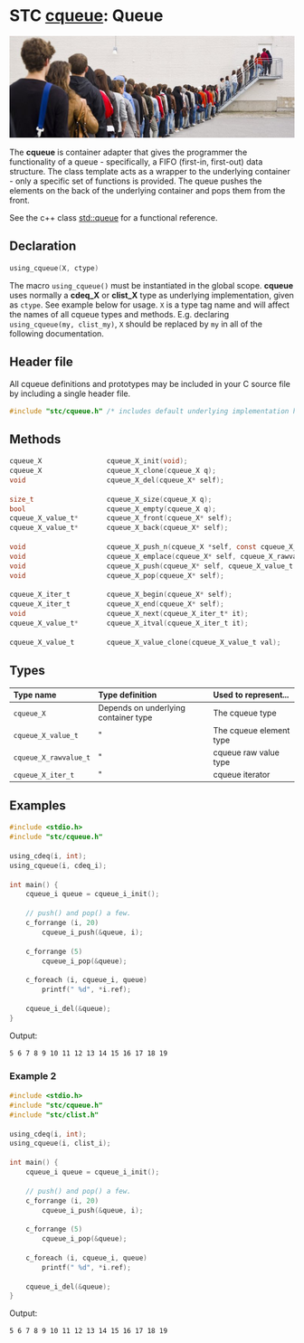 # STC [cqueue](../stc/cqueue.h): Queue
![Queue](pics/queue.jpg)

The **cqueue** is container adapter that gives the programmer the functionality of a queue - specifically, a FIFO (first-in, first-out) data structure. The class template acts as a wrapper to the underlying container - only a specific set of functions is provided. The queue pushes the elements on the back of the underlying container and pops them from the front.

See the c++ class [std::queue](https://en.cppreference.com/w/cpp/container/queue) for a functional reference.

## Declaration
```c
using_cqueue(X, ctype)
```
The macro `using_cqueue()` must be instantiated in the global scope. **cqueue** uses normally
a **cdeq_X** or **clist_X** type as underlying implementation, given as `ctype`. See example below for usage.
`X` is a type tag name and will affect the names of all cqueue types and methods. E.g. declaring 
`using_cqueue(my, clist_my)`, `X` should be replaced by `my` in all of the following documentation.

## Header file

All cqueue definitions and prototypes may be included in your C source file by including a single header file.

```c
#include "stc/cqueue.h" /* includes default underlying implementation header cdeq.h */
```

## Methods

```c
cqueue_X                cqueue_X_init(void);
cqueue_X                cqueue_X_clone(cqueue_X q);
void                    cqueue_X_del(cqueue_X* self);

size_t                  cqueue_X_size(cqueue_X q);
bool                    cqueue_X_empty(cqueue_X q);
cqueue_X_value_t*       cqueue_X_front(cqueue_X* self);
cqueue_X_value_t*       cqueue_X_back(cqueue_X* self);

void                    cqueue_X_push_n(cqueue_X *self, const cqueue_X_rawvalue_t arr[], size_t size);
void                    cqueue_X_emplace(cqueue_X* self, cqueue_X_rawvalue_t raw);
void                    cqueue_X_push(cqueue_X* self, cqueue_X_value_t value);
void                    cqueue_X_pop(cqueue_X* self);

cqueue_X_iter_t         cqueue_X_begin(cqueue_X* self);
cqueue_X_iter_t         cqueue_X_end(cqueue_X* self);
void                    cqueue_X_next(cqueue_X_iter_t* it);
cqueue_X_value_t*       cqueue_X_itval(cqueue_X_iter_t it);

cqueue_X_value_t        cqueue_X_value_clone(cqueue_X_value_t val);
```

## Types

| Type name             | Type definition                        | Used to represent...     |
|:----------------------|:---------------------------------------|:-------------------------|
| `cqueue_X`            | Depends on underlying container type   | The cqueue type          |
| `cqueue_X_value_t`    |                   "                    | The cqueue element type  |
| `cqueue_X_rawvalue_t` |                   "                    | cqueue raw value type    |
| `cqueue_X_iter_t`     |                   "                    | cqueue iterator          |

## Examples
```c
#include <stdio.h>
#include "stc/cqueue.h"

using_cdeq(i, int);
using_cqueue(i, cdeq_i);

int main() {
    cqueue_i queue = cqueue_i_init();

    // push() and pop() a few.
    c_forrange (i, 20)
        cqueue_i_push(&queue, i);

    c_forrange (5)
        cqueue_i_pop(&queue);

    c_foreach (i, cqueue_i, queue)
        printf(" %d", *i.ref);

    cqueue_i_del(&queue);
}
```
Output:
```
5 6 7 8 9 10 11 12 13 14 15 16 17 18 19
```
### Example 2
```c
#include <stdio.h>
#include "stc/cqueue.h"
#include "stc/clist.h"

using_cdeq(i, int);
using_cqueue(i, clist_i);

int main() {
    cqueue_i queue = cqueue_i_init();

    // push() and pop() a few.
    c_forrange (i, 20)
        cqueue_i_push(&queue, i);

    c_forrange (5)
        cqueue_i_pop(&queue);

    c_foreach (i, cqueue_i, queue)
        printf(" %d", *i.ref);

    cqueue_i_del(&queue);
}
```
Output:
```
5 6 7 8 9 10 11 12 13 14 15 16 17 18 19
```
